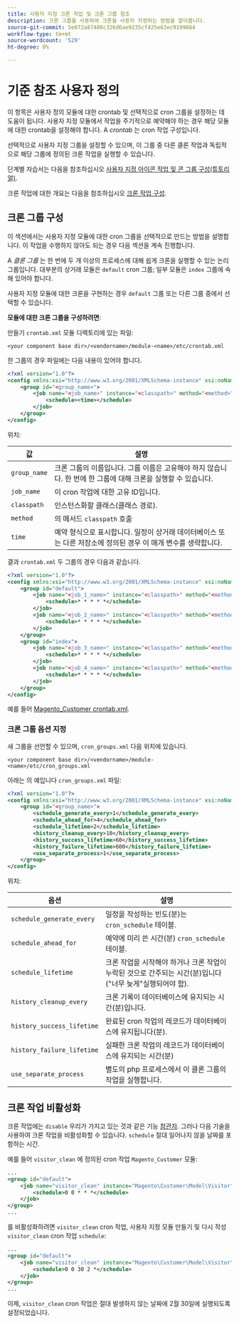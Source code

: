 ```yaml
---
title: 사용자 지정 크론 작업 및 크론 그룹 참조
description: 크론 그룹을 사용하여 크론을 사용자 지정하는 방법을 알아봅니다.
source-git-commit: 5e072a87480c326d6ae9235cf425e63ec9199684
workflow-type: tm+mt
source-wordcount: '529'
ht-degree: 0%

---
```



# 기준 참조 사용자 정의

이 항목은 사용자 정의 모듈에 대한 crontab 및 선택적으로 cron 그룹을 설정하는 데 도움이 됩니다. 사용자 지정 모듈에서 작업을 주기적으로 예약해야 하는 경우 해당 모듈에 대한 crontab을 설정해야 합니다. A _crontab_ 는 cron 작업 구성입니다.

선택적으로 사용자 지정 그룹을 설정할 수 있으며, 이 그룹 중 다른 클론 작업과 독립적으로 해당 그룹에 정의된 크론 작업을 실행할 수 있습니다.

단계별 자습서는 다음을 참조하십시오 [사용자 지정 아이콘 작업 및 콘 그룹 구성(튜토리얼)](custom-cron-tutorial.md).

크론 작업에 대한 개요는 다음을 참조하십시오 [크론 작업 구성](../cli/configure-cron-jobs.md).

## 크론 그룹 구성

이 섹션에서는 사용자 지정 모듈에 대한 cron 그룹을 선택적으로 만드는 방법을 설명합니다. 이 작업을 수행하지 않아도 되는 경우 다음 섹션을 계속 진행합니다.

A _클론 그룹_ 는 한 번에 두 개 이상의 프로세스에 대해 쉽게 크론을 실행할 수 있는 논리 그룹입니다. 대부분의 상거래 모듈은 `default` cron 그룹; 일부 모듈은 `index` 그룹에 속해 있어야 합니다.

사용자 지정 모듈에 대한 크론을 구현하는 경우 `default` 그룹 또는 다른 그룹 중에서 선택할 수 있습니다.

**모듈에 대한 크론 그룹을 구성하려면**:

만들기 `crontab.xml` 모듈 디렉토리에 있는 파일:

```text
<your component base dir>/<vendorname>/module-<name>/etc/crontab.xml
```

한 그룹의 경우 파일에는 다음 내용이 있어야 합니다.

```xml
<?xml version="1.0"?>
<config xmlns:xsi="http://www.w3.org/2001/XMLSchema-instance" xsi:noNamespaceSchemaLocation="urn:magento:module:Magento_Cron:etc/crontab.xsd">
    <group id="<group_name>">
        <job name="<job_name>" instance="<classpath>" method="<method>">
            <schedule><time></schedule>
        </job>
    </group>
</config>
```

위치:

| 값 | 설명 |
|---|---|
| `group_name` | 크론 그룹의 이름입니다. 그룹 이름은 고유해야 하지 않습니다. 한 번에 한 그룹에 대해 크론을 실행할 수 있습니다. |
| `job_name` | 이 cron 작업에 대한 고유 ID입니다. |
| `classpath` | 인스턴스화할 클래스(클래스 경로). |
| `method` | 의 메서드 `classpath` 호출 |
| `time` | 예약 형식으로 표시합니다. 일정이 상거래 데이터베이스 또는 다른 저장소에 정의된 경우 이 매개 변수를 생략합니다. |

결과 `crontab.xml` 두 그룹의 경우 다음과 같습니다.

```xml
<?xml version="1.0"?>
<config xmlns:xsi="http://www.w3.org/2001/XMLSchema-instance" xsi:noNamespaceSchemaLocation="urn:magento:module:Magento_Cron:etc/crontab.xsd">
    <group id="default">
        <job name="<job_1_name>" instance="<classpath>" method="<method_name>">
            <schedule>* * * * *</schedule>
        </job>
        <job name="<job_2_name>" instance="<classpath>" method="<method_name>">
            <schedule>* * * * *</schedule>
        </job>
    </group>
    <group id="index">
        <job name="<job_3_name>" instance="<classpath>" method="<method_name>">
            <schedule>* * * * *</schedule>
        </job>
        <job name="<job_4_name>" instance="<classpath>" method="<method_name>">
            <schedule>* * * * *</schedule>
        </job>
    </group>
</config>
```

예를 들어 [Magento_Customer crontab.xml](https://github.com/magento/magento2/blob/2.4/app/code/Magento/Customer/etc/crontab.xml).

### 크론 그룹 옵션 지정

새 그룹을 선언할 수 있으며, `cron_groups.xml` 다음 위치에 있습니다.

```text
<your component base dir>/<vendorname>/module-<name>/etc/cron_groups.xml
```

아래는 의 예입니다 `cron_groups.xml` 파일:

```xml
<?xml version="1.0"?>
<config xmlns:xsi="http://www.w3.org/2001/XMLSchema-instance" xsi:noNamespaceSchemaLocation="urn:magento:module:Magento_Cron:etc/cron_groups.xsd">
    <group id="<group_name>">
        <schedule_generate_every>1</schedule_generate_every>
        <schedule_ahead_for>4</schedule_ahead_for>
        <schedule_lifetime>2</schedule_lifetime>
        <history_cleanup_every>10</history_cleanup_every>
        <history_success_lifetime>60</history_success_lifetime>
        <history_failure_lifetime>600</history_failure_lifetime>
        <use_separate_process>1</use_separate_process>
    </group>
</config>
```

위치:

| 옵션 | 설명 |
| -------------------------- | ------------------------------------------------------------------------------------------------------ |
| `schedule_generate_every` | 일정을 작성하는 빈도(분)는 `cron_schedule` 테이블. |
| `schedule_ahead_for` | 예약에 미리 쓴 시간(분) `cron_schedule` 테이블. |
| `schedule_lifetime` | 크론 작업을 시작해야 하거나 크론 작업이 누락된 것으로 간주되는 시간(분)입니다(&quot;너무 늦게&quot;실행되어야 함). |
| `history_cleanup_every` | 크론 기록이 데이터베이스에 유지되는 시간(분)입니다. |
| `history_success_lifetime` | 완료된 cron 작업의 레코드가 데이터베이스에 유지됩니다(분). |
| `history_failure_lifetime` | 실패한 크론 작업의 레코드가 데이터베이스에 유지되는 시간(분) |
| `use_separate_process` | 별도의 php 프로세스에서 이 클론 그룹의 작업을 실행합니다. |

## 크론 작업 비활성화

크론 작업에는 `disable` 우리가 가지고 있는 것과 같은 기능 [참관자](https://developer.adobe.com/commerce/php/development/components/events-and-observers/#observers). 그러나 다음 기술을 사용하여 크론 작업을 비활성화할 수 있습니다. `schedule` 절대 일어나지 않을 날짜를 포함하는 시간.

예를 들어 `visitor_clean` 에 정의된 cron 작업 `Magento_Customer` 모듈:

```xml
...
<group id="default">
    <job name="visitor_clean" instance="Magento\Customer\Model\Visitor" method="clean">
        <schedule>0 0 * * *</schedule>
    </job>
</group>
...
```

를 비활성화하려면 `visitor_clean` cron 작업, 사용자 지정 모듈 만들기 및 다시 작성 `visitor_clean` cron 작업 `schedule`:

```xml
...
<group id="default">
    <job name="visitor_clean" instance="Magento\Customer\Model\Visitor" method="clean">
        <schedule>0 0 30 2 *</schedule>
    </job>
</group>
...
```

이제, `visitor_clean` cron 작업은 절대 발생하지 않는 날짜에 2월 30일에 실행되도록 설정되었습니다.
